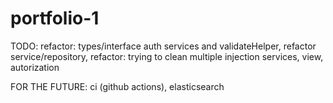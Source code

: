 # portfolio-1

TODO: refactor: types/interface auth services and validateHelper, refactor service/repository, refactor: trying to clean multiple injection services, view, autorization

FOR THE FUTURE: ci (github actions), elasticsearch
